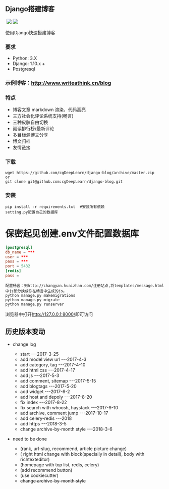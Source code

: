 ## Django搭建博客
  [![](https://img.shields.io/badge/Django-1.10-green.svg)](http://www.writeathink.cn/blog/)
[![](https://img.shields.io/badge/Powered%20by-@cgDeepLearn-blue.svg)](http://www.writeathink.cn/blog/)

使用Django快速搭建博客

### 要求

* Python: 3.X
* Django: 1.10.x +
* Postgresql

### 示例博客：<http://www.writeathink.cn/blog>

### 特点

* 博客文章 markdown 渲染，代码高亮
* 三方社会化评论系统支持(畅言)
* 三种皮肤自由切换
* 阅读排行榜/最新评论
* 多目标源博文分享
* 博文归档
* 友情链接

### 下载

```
wget https://github.com/cgDeepLearn/django-blog/archive/master.zip
or
git clone git@github.com:cgDeepLearn/django-blog.git
```

### 安装

```shell
pip install -r requirements.txt  #安装所有依赖
setting.py配置自己的数据库
```

# 保密起见创建.env文件配置数据库

```conf
[postgresql]
db_name = ***
user = ***
pass = ***
port = 5432
[redis]
pass =
```

```
配置畅言：到http://changyan.kuaizhan.com/注册站点,将templates/message.html中js部分换成你在畅言中生成的js。
python manage.py makemigrations 
python manage.py migrate
python manage.py runserver
```

浏览器中打开<http://127.0.0.1:8000/>即可访问

## 历史版本变动

* change log
  * start    ---2017-3-25
  * add model view url    ---2017-4-3
  * add category, tag  ---2017-4-10
  * add html css ---2017-4-17
  * add js  ---2017-5-3
  * add comment, sitemap  ---2017-5-15
  * add blogtags  ---2017-5-20
  * add widget  ---2017-6-2
  * add host and depoly  ---2017-8-20
  * fix index  ---2017-8-22
  * fix search with whoosh, haystack ---2017-9-10
  * add archive, comment jump ---2017-10-17
  * add celery-redis  ---2018
  * add https  ---2018-3-5
  * change archive-by-month style  ---2018-3-6

* need to be done
  * (rank, url-slug, recommend, article picture change)
  * ( right html change with block(specially in detail), body with richtexteditor)
  * (homepage with top list, redis, celery)
  * (add recommend button)
  * (use cookiecutter)
  * ~~change archive-by-month style~~
